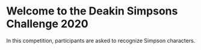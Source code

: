 # Welcome to the Deakin Simpsons Challenge 2020

In this competition, participants are asked to recognize Simpson characters. 
